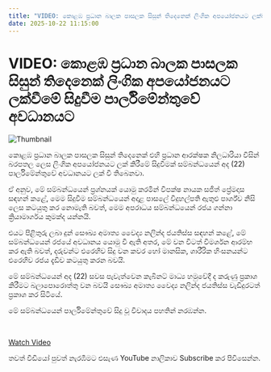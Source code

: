 ```yaml
---
title: "VIDEO: කොළඹ ප්‍රධාන බාලක පාසලක සිසුන් තිදෙනෙක් ලිංගික අපයෝජනයට ලක්වීමේ සිදුවීම පාර්ලිමේන්තුවේ අවධානයට"
date: 2025-10-22 11:15:00
---
```


# VIDEO: කොළඹ ප්‍රධාන බාලක පාසලක සිසුන් තිදෙනෙක් ලිංගික අපයෝජනයට ලක්වීමේ සිදුවීම පාර්ලිමේන්තුවේ අවධානයට

![Thumbnail](https://helakuru.sgp1.cdn.digitaloceanspaces.com/esana/images/lib/nalinda-sajith.jpg)

කොළඹ ප්‍රධාන බාලක පාසලක සිසුන් තිදෙනෙක් එහි ප්‍රධාන ආරක්ෂක නිලධාරියා විසින් බරපතල ලෙස ලිංගික අපයෝජනයට ලක් කිරීමේ සිදුවීමක් සම්බන්ධයෙන් අද (22) පාර්ලිමේන්තුවේ අවධානයට ලක් වී තිබෙනවා.

ඒ අනුව, මේ සම්බන්ධයෙන් ප්‍රශ්නයක් යොමු කරමින් විපක්ෂ නායක සජිත් ප්‍රේමදාස සඳහන් කළේ, මෙම සිදුවීම සම්බන්ධයෙන් අදාළ පාසලේ විදුහල්පති ඇතුළු පාර්ශ්ව නිසි ලෙස කටයුතු කර නොමැති බවත්, මෙම අපරාධය සම්බන්ධයෙන් රජය ගන්නා ක්‍රියාමාර්ගය කුමක්ද යන්නයි.

එයට පිළිතුරු ලබා දුන් සෞඛ්‍ය අමාත්‍ය වෛද්‍ය නලින්ද ජයතිස්ස සඳහන් කළේ, මේ සම්බන්ධයෙන් රජයේ අවධානය යොමු වී ඇති අතර, මේ වන විටත් විමර්ශන ආරම්භ කර ඇති බවත්, දරුවන්ට එරෙහිව සිදු වන කවර හෝ මානසික, ශාරීරික හිංසනයන්ට එරෙහිව රජය දැඩිව කටයුතු කරන බවයි.

මේ සම්බන්ධයෙන් අද (22) සවස පැවැත්වෙන කැබිනට් මාධ්‍ය හමුවේදී ද කරුණු ප්‍රකාශ කිරීමට බලාපොරොත්තු වන බවයි සෞඛ්‍ය අමාත්‍ය වෛද්‍ය නලින්ද ජයතිස්ස වැඩිදුරටත් ප්‍රකාශ කර සිටියේ.

මේ සම්බන්ධයෙන් පාර්ලිමේන්තුවේ සිදු වූ විවාදය පහතින් නරඹන්න.

 

[Watch Video](https://youtube.com/embed/TW9R5oTFeIw)

තවත් වීඩියෝ පුවත් නැරඹීමට එසැණ YouTube නාලිකාව Subscribe කර පිවිසෙන්න.

